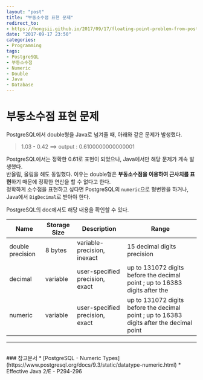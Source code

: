 ```yaml
---
layout: "post"
title: "부동소수점 표현 문제"
redirect_to:
- https://hongsii.github.io/2017/09/17/floating-point-problem-from-postgresql-to-java/
date: "2017-09-17 23:50"
categories:
- Programming
tags:
- PostgreSQL
- 부동소수점
- Numeric
- Double
- Java
- Database
---
```


# 부동소수점 표현 문제
PostgreSQL에서 double형을 Java로 넘겨줄 때, 아래와 같은 문제가 발생했다.

> 1.03 - 0.42 ==> output : 0.6100000000000001

PostgreSQL에서는 정확한 0.61로 표현이 되었으나, Java에서만 해당 문제가 계속 발생했다. <br/>
반올림, 올림을 해도 동일했다. 이유는 double형은 **부동소수점을 이용하여 근사치를 표현**하기 때문에 정확한 연산을 할 수 없다고 한다. <br/> 정확하게 소수점을 표현하고 싶다면 PostgreSQL의 `numeric`으로 형변환을 하거나, Java에서 `BigDecimal`로 받아야 한다.

PostgreSQL의 doc에서도 해당 내용을 확인할 수 있다.



Name    | Storage Size | Description                        | Range
--------|--------------|------------------------------------|-----------------------------------------------------------------------------------------
double precision    | 8 bytes	| variable-precision, inexact | 15 decimal digits precision
decimal | variable     | user-specified precision, exact    | up to 131072 digits before the decimal point ; up to 16383 digits after the
numeric | variable     | user-specified precision, exact    | up to 131072 digits before the decimal point ; up to 16383 digits after the decimal point

--------------------------------
<br/>
### 참고문서
* [PostgreSQL - Numeric Types](https://www.postgresql.org/docs/9.3/static/datatype-numeric.html)
* Effective Java 2/E - P294-296
